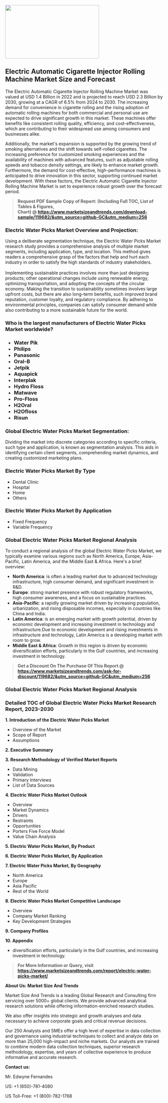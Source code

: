 <p><img class="alignnone size-medium wp-image-20088" src="https://ffe5etoiles.com/wp-content/uploads/2024/12/MST1-300x171.png" alt="" width="300" height="171" /></p><h2>Electric Automatic Cigarette Injector Rolling Machine Market Size and Forecast</h2><p>The Electric Automatic Cigarette Injector Rolling Machine Market was valued at USD 1.4 Billion in 2022 and is projected to reach USD 2.3 Billion by 2030, growing at a CAGR of 6.5% from 2024 to 2030. The increasing demand for convenience in cigarette rolling and the rising adoption of automatic rolling machines for both commercial and personal use are expected to drive significant growth in this market. These machines offer benefits like consistent rolling quality, efficiency, and cost-effectiveness, which are contributing to their widespread use among consumers and businesses alike.</p><p>Additionally, the market's expansion is supported by the growing trend of smoking alternatives and the shift towards self-rolled cigarettes. The increasing preference for customized smoking experiences and the availability of machines with advanced features, such as adjustable rolling speeds and tobacco density settings, are likely to enhance market growth. Furthermore, the demand for cost-effective, high-performance machines is anticipated to drive innovation in this sector, supporting continued market development. With these factors, the Electric Automatic Cigarette Injector Rolling Machine Market is set to experience robust growth over the forecast period.</p></p><blockquote id="" class=""><strong>Request PDF Sample Copy of Report: (Including Full TOC, List of Tables &amp; Figures, Chart)&nbsp;@&nbsp;<strong><a href="https://www.marketsizeandtrends.com/download-sample/119682/&utm_source=github-GC&utm_medium=256" target="_blank">https://www.marketsizeandtrends.com/download-sample/119682/&utm_source=github-GC&utm_medium=256</a></strong></strong></blockquote><h3 id="" class="">Electric Water Picks Market&nbsp;Overview and Projection:</h3><p id="" class="">Using a deliberate segmentation technique, the Electric Water Picks Market research study provides a comprehensive analysis of multiple market segments, including application, type, and location. This method gives readers a comprehensive grasp of the factors that help and hurt each industry in order to satisfy the high standards of industry stakeholders. <br /> <br />Implementing sustainable practices involves more than just designing products; other operational changes include using renewable energy, optimizing transportation, and adopting the concepts of the circular economy. Making the transition to sustainability sometimes involves large upfront costs, but there are also long-term benefits, such improved brand reputation, customer loyalty, and regulatory compliance. By adhering to environmental principles, companies can satisfy consumer demand while also contributing to a more sustainable future for the world.</p><h3 id="" class="">Who is the largest manufacturers of&nbsp;Electric Water Picks Market worldwide?</h3><h3 class=""><p><ul><li>Water Pik </li><li> Philips </li><li> Panasonic </li><li> Oral-B </li><li> Jetpik </li><li> Aquapick </li><li> Interplak </li><li> Hydro Floss </li><li> Matwave </li><li> Pro-Floss </li><li> H2Oral </li><li> H2Ofloss </li><li> Risun</li></ul></p></h3><h3 id="" class="">Global&nbsp;Electric Water Picks Market Segmentation:</h3><p id="" class="">Dividing the market into discrete categories according to specific criteria, such type and application, is known as segmentation analysis. This aids in identifying certain client segments, comprehending market dynamics, and creating customized marketing plans.</p><h3 id="" class="">Electric Water Picks Market&nbsp;By Type</h3><p><p><ul><li>Dental Clinic</li><li> Hospital</li><li> Home</li><li> Others</p></li></ul></p></p><h3 id="" class="">Electric Water Picks Market&nbsp;By Application</h3><p class=""><p><ul><li>Fixed Frequency</li><li> Variable Frequency</li></ul></p></p><h3 id="" class="">Global Electric Water Picks Market Regional Analysis</h3><p id="" class="">To conduct a regional analysis of the global Electric Water Picks Market, we typically examine various regions such as North America, Europe, Asia-Pacific, Latin America, and the Middle East &amp; Africa. Here's a brief overview:</p><ul><li><strong>North America</strong>: is often a leading market due to advanced technology infrastructure, high consumer demand, and significant investment in R&amp;D.</li><li><strong>Europe</strong>: strong market presence with robust regulatory frameworks, high consumer awareness, and a focus on sustainable practices.</li><li><strong>Asia-Pacific</strong>: a rapidly growing market driven by increasing population, urbanization, and rising disposable incomes, especially in countries like China and India.</li><li><strong>Latin America</strong>: is an emerging market with growth potential, driven by economic development and increasing investment in technology and infrastructure.Due to economic development and rising investments in infrastructure and technology, Latin America is a developing market with room to grow.</li><li><strong>Middle East &amp; Africa</strong>: Growth in this region is driven by economic diversification efforts, particularly in the Gulf countries, and increasing investment in technology.</li></ul><blockquote id="" class=""><strong>Get a Discount On The Purchase Of This Report @ <strong><a href="https://www.marketsizeandtrends.com/ask-for-discount/119682/&utm_source=github-GC&utm_medium=256" target="_blank">https://www.marketsizeandtrends.com/ask-for-discount/119682/&utm_source=github-GC&utm_medium=256</a></strong></strong></blockquote><h3 id="" class="">Global Electric Water Picks Market Regional Analysis</h3><h3 id="" class="">Detailed TOC of Global Electric Water Picks Market Research Report, 2023-2030</h3><p id="" class=""><strong>1. Introduction of the Electric Water Picks Market</strong></p><ul><li>Overview of the Market</li><li>Scope of Report</li><li>Assumptions</li></ul><p id="" class=""><strong>2. Executive Summary</strong></p><p id="" class=""><strong>3. Research Methodology of Verified Market Reports</strong></p><ul><li>Data Mining</li><li>Validation</li><li>Primary Interviews</li><li>List of Data Sources</li></ul><p id="" class=""><strong>4. Electric Water Picks Market Outlook</strong></p><ul><li>Overview</li><li>Market Dynamics</li><li>Drivers</li><li>Restraints</li><li>Opportunities</li><li>Porters Five Force Model</li><li>Value Chain Analysis</li></ul><p id="" class=""><strong>5. Electric Water Picks Market, By Product</strong></p><p id="" class=""><strong>6. Electric Water Picks Market, By Application</strong></p><p id="" class=""><strong>7. Electric Water Picks Market, By Geography</strong></p><ul><li>North America</li><li>Europe</li><li>Asia Pacific</li><li>Rest of the World</li></ul><p id="" class=""><strong>8. Electric Water Picks Market Competitive Landscape</strong></p><ul><li>Overview</li><li>Company Market Ranking</li><li>Key Development Strategies</li></ul><p id="" class=""><strong>9. Company Profiles</strong></p><p id="" class=""><strong>10. Appendix</strong></p><ul><li>diversification efforts, particularly in the Gulf countries, and increasing investment in technology.</li></ul><blockquote id="" class=""><strong>For More Information or Query, visit <strong><strong><a href="https://www.marketsizeandtrends.com/report/electric-water-picks-market/" target="_blank">https://www.marketsizeandtrends.com/report/electric-water-picks-market/</a></strong></strong></strong></blockquote><p id="" class=""><strong>About Us: Market Size And Trends</strong></p><p id="" class="">Market Size And Trends is a leading Global Research and Consulting firm servicing over 5000+ global clients. We provide advanced analytical research solutions while offering information-enriched research studies.</p><p id="" class="">We also offer insights into strategic and growth analyses and data necessary to achieve corporate goals and critical revenue decisions.</p><p id="" class="">Our 250 Analysts and SMEs offer a high level of expertise in data collection and governance using industrial techniques to collect and analyze data on more than 25,000 high-impact and niche markets. Our analysts are trained to combine modern data collection techniques, superior research methodology, expertise, and years of collective experience to produce informative and accurate research.</p><p id="" class=""><strong>Contact us:</strong></p><p id="" class="">Mr. Edwyne Fernandes</p><p id="" class="">US: +1 (650)-781-4080</p><p id="" class="">US Toll-Free: +1 (800)-782-1768</p>
